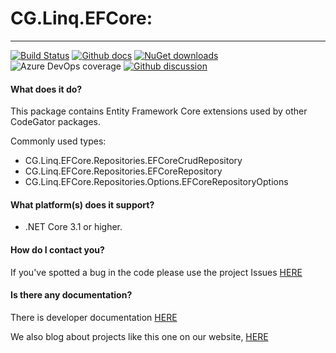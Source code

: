# CG.Linq.EFCore: 
---
[![Build Status](https://dev.azure.com/codegator/CG.Linq.EFCore/_apis/build/status/CodeGator.CG.Linq.EFCore?branchName=master)](https://dev.azure.com/codegator/CG.Linq.EFCore/_build/latest?definitionId=38&branchName=master)
[![Github docs](https://img.shields.io/static/v1?label=Documentation&message=online&color=blue)](https://codegator.github.io/CG.Linq.EFCore/index.html)
[![NuGet downloads](https://img.shields.io/nuget/dt/CG.Linq.EFCore.svg?style=flat)](https://nuget.org/packages/CG.Linq.EFCore)
![Azure DevOps coverage](https://img.shields.io/azure-devops/coverage/codegator/CG.Linq.EFCore/38)
[![Github discussion](https://img.shields.io/badge/Discussion-online-blue)](https://github.com/CodeGator/CG.Linq.EFCore/discussions)

#### What does it do?
This package contains Entity Framework Core extensions used by other CodeGator packages.

Commonly used types:
* CG.Linq.EFCore.Repositories.EFCoreCrudRepository
* CG.Linq.EFCore.Repositories.EFCoreRepository
* CG.Linq.EFCore.Repositories.Options.EFCoreRepositoryOptions

#### What platform(s) does it support?
* .NET Core 3.1 or higher.

#### How do I contact you?
If you've spotted a bug in the code please use the project Issues [HERE](https://github.com/CodeGator/CG.Linq.EFCore/issues)

#### Is there any documentation?
There is developer documentation [HERE](https://codegator.github.io/CG.Linq.EFCore/)

We also blog about projects like this one on our website, [HERE](http://www.codegator.com)
